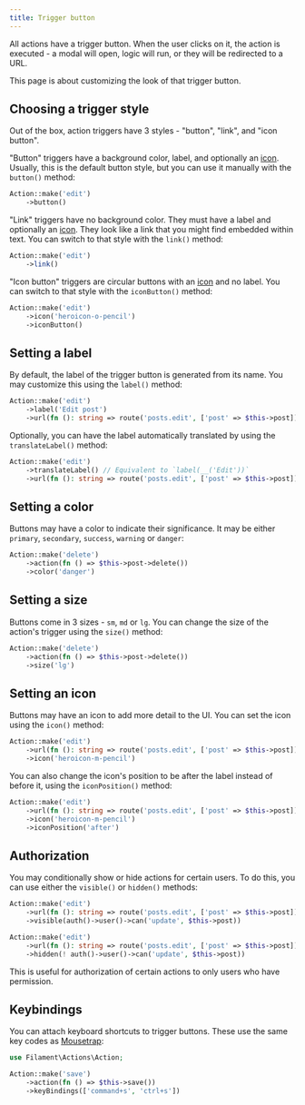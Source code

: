 ```yaml
---
title: Trigger button
---
```


All actions have a trigger button. When the user clicks on it, the action is executed - a modal will open, logic will run, or they will be redirected to a URL.

This page is about customizing the look of that trigger button.

## Choosing a trigger style

Out of the box, action triggers have 3 styles - "button", "link", and "icon button".

"Button" triggers have a background color, label, and optionally an [icon](#setting-an-icon). Usually, this is the default button style, but you can use it manually with the `button()` method:

```php
Action::make('edit')
    ->button()
```

"Link" triggers have no background color. They must have a label and optionally an  [icon](#setting-an-icon). They look like a link that you might find embedded within text. You can switch to that style with the `link()` method:

```php
Action::make('edit')
    ->link()
```

"Icon button" triggers are circular buttons with an [icon](#setting-an-icon) and no label. You can switch to that style with the `iconButton()` method:

```php
Action::make('edit')
    ->icon('heroicon-o-pencil')
    ->iconButton()
```

## Setting a label

By default, the label of the trigger button is generated from its name. You may customize this using the `label()` method:

```php
Action::make('edit')
    ->label('Edit post')
    ->url(fn (): string => route('posts.edit', ['post' => $this->post]))
```

Optionally, you can have the label automatically translated by using the `translateLabel()` method:

```php
Action::make('edit')
    ->translateLabel() // Equivalent to `label(__('Edit'))`
    ->url(fn (): string => route('posts.edit', ['post' => $this->post]))
```

## Setting a color

Buttons may have a color to indicate their significance. It may be either `primary`, `secondary`, `success`, `warning` or `danger`:

```php
Action::make('delete')
    ->action(fn () => $this->post->delete())
    ->color('danger')
```

## Setting a size

Buttons come in 3 sizes - `sm`, `md` or `lg`. You can change the size of the action's trigger using the `size()` method:

```php
Action::make('delete')
    ->action(fn () => $this->post->delete())
    ->size('lg')
```

## Setting an icon

Buttons may have an icon to add more detail to the UI. You can set the icon using the `icon()` method:

```php
Action::make('edit')
    ->url(fn (): string => route('posts.edit', ['post' => $this->post]))
    ->icon('heroicon-m-pencil')
```

You can also change the icon's position to be after the label instead of before it, using the `iconPosition()` method:

```php
Action::make('edit')
    ->url(fn (): string => route('posts.edit', ['post' => $this->post]))
    ->icon('heroicon-m-pencil')
    ->iconPosition('after')
```

## Authorization

You may conditionally show or hide actions for certain users. To do this, you can use either the `visible()` or `hidden()` methods:

```php
Action::make('edit')
    ->url(fn (): string => route('posts.edit', ['post' => $this->post]))
    ->visible(auth()->user()->can('update', $this->post))

Action::make('edit')
    ->url(fn (): string => route('posts.edit', ['post' => $this->post]))
    ->hidden(! auth()->user()->can('update', $this->post))
```

This is useful for authorization of certain actions to only users who have permission.

## Keybindings

You can attach keyboard shortcuts to trigger buttons. These use the same key codes as [Mousetrap](https://craig.is/killing/mice):

```php
use Filament\Actions\Action;

Action::make('save')
    ->action(fn () => $this->save())
    ->keyBindings(['command+s', 'ctrl+s'])
```